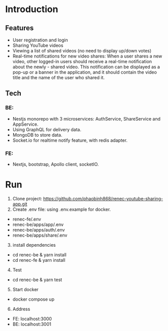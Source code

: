 # Introduction
## Features
- User registration and login
- Sharing YouTube videos
- Viewing a list of shared videos (no need to display up/down votes)
- Real-time notifications for new video shares: When a user shares a new video, other logged-in users should receive a real-time notification about the newly - shared video. This notification can be displayed as a pop-up or a banner in the application, and it should contain the video title and the name of the user who shared it. 
## Tech
### BE: 
- Nestjs monorepo with 3 microservices: AuthService, ShareService and AppService. 
- Using GraphQL for delivery data. 
- MongoDB to store data.
- Socket.io for realtime notify feature, with redis adapter.
### FE:
- Nextjs, bootstrap, Apollo client, socketIO.
# Run
1. Clone project: https://github.com/phaobinh868/renec-youtube-sharing-app.git
2. Create .env file: using .env.example for docker.
- renec-fe/.env
- renec-be/apps/app/.env
- renec-be/apps/auth/.env
- renec-be/apps/share/.env
3. install dependencies
- cd renec-be & yarn install
- cd renec-fe & yarn install
4. Test
- cd renec-be & yarn test
5. Start docker
- docker compose up
6. Address
- FE: localhost:3000
- BE: localhost:3001